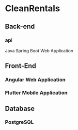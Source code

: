 # CleanRentals

## Back-end 
### api
Java Spring Boot Web Application

## Front-End
### Angular Web Application

### Flutter Mobile Application

## Database
### PostgreSQL
